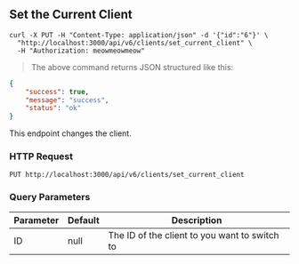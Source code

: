 ## Set the Current Client

```shell
curl -X PUT -H "Content-Type: application/json" -d '{"id":"6"}' \
  "http://localhost:3000/api/v6/clients/set_current_client" \
  -H "Authorization: meowmeowmeow"
```

> The above command returns JSON structured like this:

```json
{
    "success": true,
    "message": "success",
    "status": "ok"
}
```

This endpoint changes the client.

### HTTP Request

`PUT http://localhost:3000/api/v6/clients/set_current_client`

### Query Parameters

Parameter | Default | Description
--------- | ------- | -----------
ID | null | The ID of the client to you want to switch to